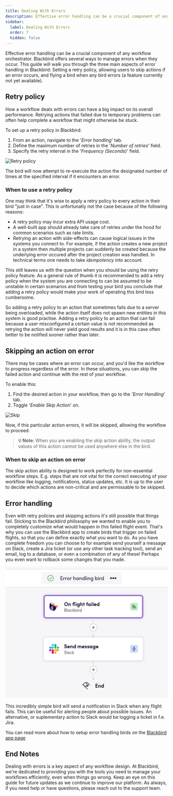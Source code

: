 ```yaml
---
title: Dealing With Errors
description: Effective error handling can be a crucial component of any workflow orchestrator. Blackbird offers several ways to manage errors when they occur. This guide will walk you through the three main aspects of error handling in Blackbird.
sidebar:
  label: Dealing With Errors
  order: 7
  hidden: false
---
```


Effective error handling can be a crucial component of any workflow orchestrator. Blackbird offers several ways to manage errors when they occur. This guide will walk you through the three main aspects of error handling in Blackbird: Setting a retry policy, allowing users to skip actions if an error occurs, and flying a bird when any bird errors (a feature currently not yet available).

## Retry policy

How a workflow deals with errors can have a big impact on its overall performance. Retrying actions that failed due to temporary problems can often help complete a workflow that might otherwise be stuck.

To set up a retry policy in Blackbird:

1. From an action, navigate to the '_Error handling_' tab.
2. Define the maximum number of retries in the '_Number of retries_' field.
3. Specify the retry interval in the '_Frequency (Seconds)_' field.

![Retry policy](~/assets/guides/errors/retry.png)

The bird will now attempt to re-execute the action the designated number of times at the specified interval if it encounters an error.

### When to use a retry policy

One may think that it's wise to apply a retry policy to every action in their bird "just in case". This is unfortunatly not the case because of the following reasons:

- A retry policy may incur extra API usage cost.
- A well-built app should already take care of retries under the hood for common scenarios such as rate limits.
- Retrying an action with side-effects can cause logical issues in the systems you connect to. For example, if the action creates a new project in a system then multiple projects can suddenly be created because the underlying error occured after the project creation was handled. In technical terms one needs to take _idempotency_ into account.

This still leaves us with the question when you should be using the retry policy feature. As a general rule of thumb it is recommended to add a retry policy when the system you are connecting to can be assumed to be unstable in certain scenarios and from testing your bird you conclude that adding a retry policy would make your work of operating this bird less cumbersome.

So adding a retry policy to an action that sometimes fails due to a server being overloaded, while the action itself does not spawn new entities in this system is good practise. Adding a retry policy to an action that can fail because a user misconfigured a certain value is not recommended as retrying the action will never yield good results and it is in this case often better to be notified sooner rather than later.

## Skipping an action on error

There may be cases where an error can occur, and you'd like the workflow to progress regardless of the error. In these situations, you can skip the failed action and continue with the rest of your workflow.

To enable this:

1. Find the desired action in your workflow, then go to the '_Error Handling_' tab.
2. Toggle '_Enable Skip Action_' on.

![Skip](~/assets/guides/errors/skip.png)

Now, if this particular action errors, it will be skipped, allowing the workflow to proceed.

> **💡 Note**: When you are enabling the skip action ability, the output values of this action cannot be used anywhere else in the bird.

### When to skip an action on error

The skip action ability is designed to work perfectly for non-essential workflow steps. E.g. steps that are not vital for the correct executing of your workflow like logging, notifications, status updates, etc. It is up to the user to decide which actions are non-critical and are permissable to be skipped.

## Error handling

Even with retry policies and skipping actions it's still possible that things fail. Sticking to the Blackbird philosophy we wanted to enable you to completely customize what would happen in this failed flight event. That's why you can use the Blackbird app to create birds that trigger on failed flights, so that you can define exactly what you want to do. As you have complete freedom you can choose to for example send yourself a message on Slack, create a Jira ticket (or use any other task tracking tool), send an email, log to a database, or even a combination of any of these! Perhaps you even want to rollback some changes that you made.

![1721141187211](https://raw.githubusercontent.com/bb-io/Blackbird/main/image/README/1721141187211.png)

This incredibly simple bird will send a notification in Slack when any flight fails. This can be useful for alerting people about possible issues. An alternative, or suplementary action to Slack would be logging a ticket in f.e. Jira.

You can read more about how to setup error handling birds on the [Blackbird app page](../../apps/blackbird/)

## End Notes

Dealing with errors is a key aspect of any workflow design. At Blackbird, we're dedicated to providing you with the tools you need to manage your workflows efficiently, even when things go wrong. Keep an eye on this guide for future updates as we continue to improve our platform. As always, if you need help or have questions, please reach out to the support team.
